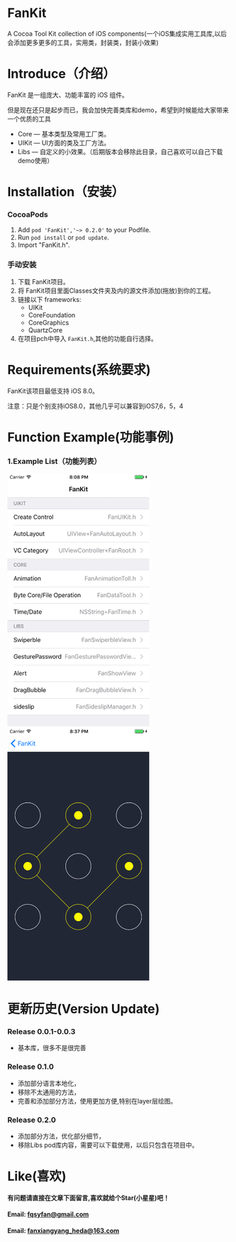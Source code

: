 # FanKit
A Cocoa Tool Kit collection of iOS components(一个iOS集成实用工具库,以后会添加更多更多的工具，实用类，封装类，封装小效果)


Introduce（介绍）
==============

FanKit 是一组庞大、功能丰富的 iOS 组件。

但是现在还只是起步而已，我会加快完善类库和demo，希望到时候能给大家带来一个优质的工具

* Core 			— 基本类型及常用工厂类。
* UIKit		 	— UI方面的类及工厂方法。
* Libs		 	— 自定义的小效果。（后期版本会移除此目录，自己喜欢可以自己下载demo使用）

Installation（安装）
==============
### CocoaPods

1. Add `pod 'FanKit','~> 0.2.0'` to your Podfile.
2. Run `pod install` or `pod update`.
3. Import "FanKit.h".

### 手动安装

1. 下载 FanKit项目。
2. 将 FanKit项目里面Classes文件夹及内的源文件添加(拖放)到你的工程。
3. 链接以下 frameworks:
   * UIKit
   * CoreFoundation
   * CoreGraphics
   * QuartzCore
4. 在项目pch中导入 `FanKit.h`,其他的功能自行选择。

Requirements(系统要求)
==============
FanKit该项目最低支持 iOS 8.0。

注意：只是个别支持iOS8.0，其他几乎可以兼容到iOS7,6，5，4


Function Example(功能事例)
==============
### 1.Example List（功能列表）
<img src="https://github.com/fanxiangyang/FanKit/blob/master/Document/DemoList.png?raw=true" width="320">     <img src="https://github.com/fanxiangyang/FanKit/blob/master/Document/password.png?raw=true" width="320">

更新历史(Version Update)
==============
### Release 0.0.1-0.0.3
* 基本库，很多不是很完善

### Release 0.1.0
* 添加部分语言本地化，
* 移除不太通用的方法，
* 完善和添加部分方法，使用更加方便,特别在layer层绘图。
### Release 0.2.0
* 添加部分方法，优化部分细节，
* 移除Libs pod库内容，需要可以下载使用，以后只包含在项目中。

Like(喜欢)
==============
#### 有问题请直接在文章下面留言,喜欢就给个Star(小星星)吧！ 
#### Email: fqsyfan@gmail.com
#### Email: fanxiangyang_heda@163.com 
